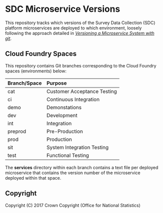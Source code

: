 # SDC Microservice Versions
This repository tracks which versions of the Survey Data Collection (SDC) platform microservices are deployed to which environment, loosely following the approach detailed in [_Versioning a Microservice System with git_](https://opencredo.com/versioning-a-microservice-system-with-git/).

## Cloud Foundry Spaces
This repository contains Git branches corresponding to the Cloud Foundry spaces (environments) below:

| Branch/Space | Purpose                     |
| :----------- | :-------------------------- |
| cat          | Customer Acceptance Testing |
| ci           | Continuous Integration      |
| demo         | Demonstations               |
| dev          | Development                 |
| int          | Integration                 |
| preprod      | Pre-Production              |
| prod         | Production                  |
| sit          | System Integration Testing  |
| test         | Functional Testing          |

The **services** directory within each branch contains a text file per deployed microservice that contains the version number of the microservice deployed within that space.

## Copyright
Copyright (C) 2017 Crown Copyright (Office for National Statistics)
